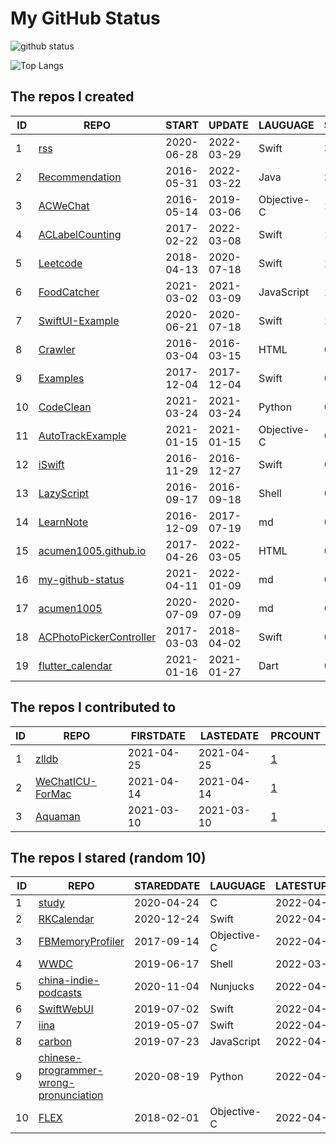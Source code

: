 # My GitHub Status

<img src="https://github-readme-stats-1.yihong0618.vercel.app/api?username=acumen1005&show_icons=true&&&hide_title=true&count_private=true" alt="github status" />

![Top Langs](https://github-readme-stats-1.yihong0618.vercel.app/api/top-langs/?username=acumen1005&layout=compact)

<!--START_SECTION:my_github-->
## The repos I created
| ID |                                       REPO                                       |   START    |   UPDATE   |  LAUGUAGE   | STARS |
|----|----------------------------------------------------------------------------------|------------|------------|-------------|-------|
|  1 | [rss](https://github.com/acumen1005/rss)                                         | 2020-06-28 | 2022-03-29 | Swift       |    38 |
|  2 | [Recommendation](https://github.com/acumen1005/Recommendation)                   | 2016-05-31 | 2022-03-22 | Java        |    22 |
|  3 | [ACWeChat](https://github.com/acumen1005/ACWeChat)                               | 2016-05-14 | 2019-03-06 | Objective-C |    14 |
|  4 | [ACLabelCounting](https://github.com/acumen1005/ACLabelCounting)                 | 2017-02-22 | 2022-03-08 | Swift       |    12 |
|  5 | [Leetcode](https://github.com/acumen1005/Leetcode)                               | 2018-04-13 | 2020-07-18 | Swift       |     1 |
|  6 | [FoodCatcher](https://github.com/acumen1005/FoodCatcher)                         | 2021-03-02 | 2021-03-09 | JavaScript  |     1 |
|  7 | [SwiftUI-Example](https://github.com/acumen1005/SwiftUI-Example)                 | 2020-06-21 | 2020-07-18 | Swift       |     1 |
|  8 | [Crawler](https://github.com/acumen1005/Crawler)                                 | 2016-03-04 | 2016-03-15 | HTML        |     0 |
|  9 | [Examples](https://github.com/acumen1005/Examples)                               | 2017-12-04 | 2017-12-04 | Swift       |     0 |
| 10 | [CodeClean](https://github.com/acumen1005/CodeClean)                             | 2021-03-24 | 2021-03-24 | Python      |     0 |
| 11 | [AutoTrackExample](https://github.com/acumen1005/AutoTrackExample)               | 2021-01-15 | 2021-01-15 | Objective-C |     0 |
| 12 | [iSwift](https://github.com/acumen1005/iSwift)                                   | 2016-11-29 | 2016-12-27 | Swift       |     0 |
| 13 | [LazyScript](https://github.com/acumen1005/LazyScript)                           | 2016-09-17 | 2016-09-18 | Shell       |     0 |
| 14 | [LearnNote](https://github.com/acumen1005/LearnNote)                             | 2016-12-09 | 2017-07-19 | md          |     0 |
| 15 | [acumen1005.github.io](https://github.com/acumen1005/acumen1005.github.io)       | 2017-04-26 | 2022-03-05 | HTML        |     0 |
| 16 | [my-github-status](https://github.com/acumen1005/my-github-status)               | 2021-04-11 | 2022-01-09 | md          |     0 |
| 17 | [acumen1005](https://github.com/acumen1005/acumen1005)                           | 2020-07-09 | 2020-07-09 | md          |     0 |
| 18 | [ACPhotoPickerController](https://github.com/acumen1005/ACPhotoPickerController) | 2017-03-03 | 2018-04-02 | Swift       |     0 |
| 19 | [flutter_calendar](https://github.com/acumen1005/flutter_calendar)               | 2021-01-16 | 2021-01-27 | Dart        |     0 |

## The repos I contributed to
| ID |                               REPO                                | FIRSTDATE  | LASTEDATE  |                                        PRCOUNT                                         |
|----|-------------------------------------------------------------------|------------|------------|----------------------------------------------------------------------------------------|
|  1 | [zlldb](https://github.com/everettjf/zlldb)                       | 2021-04-25 | 2021-04-25 | [1](https://github.com/everettjf/zlldb/pulls?q=is%3Apr+author%3Aacumen1005)            |
|  2 | [WeChatICU-ForMac](https://github.com/MustangYM/WeChatICU-ForMac) | 2021-04-14 | 2021-04-14 | [1](https://github.com/MustangYM/WeChatICU-ForMac/pulls?q=is%3Apr+author%3Aacumen1005) |
|  3 | [Aquaman](https://github.com/bawn/Aquaman)                        | 2021-03-10 | 2021-03-10 | [1](https://github.com/bawn/Aquaman/pulls?q=is%3Apr+author%3Aacumen1005)               |

## The repos I stared (random 10)
| ID |                                                    REPO                                                     | STAREDDATE |  LAUGUAGE   | LATESTUPDATE |
|----|-------------------------------------------------------------------------------------------------------------|------------|-------------|--------------|
|  1 | [study](https://github.com/ming1016/study)                                                                  | 2020-04-24 | C           | 2022-04-07   |
|  2 | [RKCalendar](https://github.com/RaffiKian/RKCalendar)                                                       | 2020-12-24 | Swift       | 2022-04-06   |
|  3 | [FBMemoryProfiler](https://github.com/facebookarchive/FBMemoryProfiler)                                     | 2017-09-14 | Objective-C | 2022-04-07   |
|  4 | [WWDC](https://github.com/Blackjacx/WWDC)                                                                   | 2019-06-17 | Shell       | 2022-03-19   |
|  5 | [china-indie-podcasts](https://github.com/typlog/china-indie-podcasts)                                      | 2020-11-04 | Nunjucks    | 2022-04-05   |
|  6 | [SwiftWebUI](https://github.com/SwiftWebUI/SwiftWebUI)                                                      | 2019-07-02 | Swift       | 2022-04-08   |
|  7 | [iina](https://github.com/iina/iina)                                                                        | 2019-05-07 | Swift       | 2022-04-10   |
|  8 | [carbon](https://github.com/carbon-app/carbon)                                                              | 2019-07-23 | JavaScript  | 2022-04-09   |
|  9 | [chinese-programmer-wrong-pronunciation](https://github.com/shimohq/chinese-programmer-wrong-pronunciation) | 2020-08-19 | Python      | 2022-04-09   |
| 10 | [FLEX](https://github.com/FLEXTool/FLEX)                                                                    | 2018-02-01 | Objective-C | 2022-04-09   |

<!--END_SECTION:my_github-->